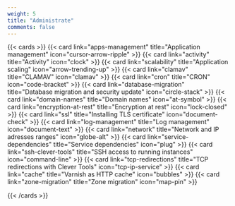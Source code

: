 ```yaml
---
weight: 5
title: "Administrate"
comments: false
---
```


{{< cards >}}
  {{< card link="apps-management" title="Application management" icon="cursor-arrow-ripple" >}}
  {{< card link="activity" title="Activity" icon="clock" >}}
  {{< card link="scalability" title="Application scaling" icon="arrow-trending-up" >}}
  {{< card link="clamav" title="CLAMAV" icon="clamav" >}}
  {{< card link="cron" title="CRON" icon="code-bracket" >}}
  {{< card link="database-migration" title="Database migration and security update" icon="circle-stack" >}}
  {{< card link="domain-names" title="Domain names" icon="at-symbol" >}}
  {{< card link="encryption-at-rest" title="Encryption at rest" icon="lock-closed" >}}
  {{< card link="ssl" title="Installing TLS certificate" icon="document-check" >}}
  {{< card link="log-management" title="Log management" icon="document-text" >}}
  {{< card link="network" title="Network and IP adresses ranges" icon="globe-alt" >}}
  {{< card link="service-dependencies" title="Service dependencies" icon="plug" >}}
  {{< card link="ssh-clever-tools" title="SSH access to running instances" icon="command-line" >}}
  {{< card link="tcp-redirections" title="TCP redirections with Clever Tools" icon="tcp-ip-service" >}}
  {{< card link="cache" title="Varnish as HTTP cache" icon="bubbles" >}}
  {{< card link="zone-migration" title="Zone migration" icon="map-pin" >}}
  
{{< /cards >}}
